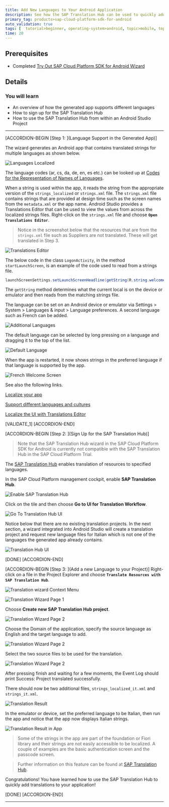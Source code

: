 ```yaml
---
title: Add New Languages to Your Android Application
description: See how the SAP Translation Hub can be used to quickly add support for a new language to your app.
primary_tag: products>sap-cloud-platform-sdk-for-android
auto_validation: true
tags: [  tutorial>beginner, operating-system>android, topic>mobile, topic>odata, products>sap-cloud-platform-sdk-for-android, products>sap-cloud-platform ]
time: 20
---
```


## Prerequisites  
- Completed [Try Out SAP Cloud Platform SDK for Android Wizard](https://developers.sap.com/tutorials/cp-sdk-android-wizard-app.html)

## Details
### You will learn
- An overview of how the generated app supports different languages
- How to sign up for the SAP Translation Hub
- How to use the SAP Translation Hub from within an Android Studio Project
---

[ACCORDION-BEGIN [Step 1: ](Language Support in the Generated App)]

The wizard generates an Android app that contains translated strings for multiple languages as shown below.

![Languages Localized](localized-strings.png)

The language codes (ar, cs, da, de, en, es etc.) can be looked up at [Codes for the Representation of Names of Languages](http://www.loc.gov/standards/iso639-2/php/code_list.php).


When a string is used within the app, it reads the string from the appropriate version of the `strings_localized` or `strings.xml` file.  The `strings.xml` file contains strings that are provided at design time such as the screen names from the `metadata.xml` or the app name.  Android Studio provides a Translations Editor that can be used to view the values from across the localized strings files.  Right-click on the `strings.xml` file and choose **`Open Translations Editor`**.

>Notice in the screenshot below that the resources that are from the `strings.xml` file such as Suppliers are not translated.  These will get translated in Step 3.

![Translations Editor](translations-editor.png)


The below code in the class `LogonActivity`, in the method `startLaunchScreen`, is an example of the code used to read from a strings file.

```Java
launchScreenSettings.setLaunchScreenHeadline(getString(R.string.welcome_screen_headline_label));
```

The `getString` method determines what the current local is on the device or emulator and then reads from the matching strings file.

The language can be set on an Android device or emulator via Settings > System > Languages & input > Language preferences.  A second language such as French can be added.

![Additional Languages](additional-languages.png)

 The default language can be selected by long pressing on a language and dragging it to the top of the list.

 ![Default Language](default-language.png)

When the app is restarted, it now shows strings in the preferred language if that language is supported by the app.

![French Welcome Screen](welcome-french-screen.png)

See also the following links.

[Localize your app](https://developer.android.com/guide/topics/resources/localization)

[Support different languages and cultures](https://developer.android.com/training/basics/supporting-devices/languages)

[Localize the UI with Translations Editor](https://developer.android.com/studio/write/translations-editor)


[VALIDATE_1]
[ACCORDION-END]


[ACCORDION-BEGIN [Step 2: ](Sign Up for the SAP Translation Hub)]

>Note that the SAP Translation Hub wizard in the SAP Cloud Platform SDK for Android is currently not compatible with the SAP Translation Hub in the SAP Cloud Platform Trial.

The [SAP Translation Hub](https://cloudplatform.sap.com/capabilities/devops/translation-hub.html) enables translation of resources to specified languages.  

In the SAP Cloud Platform management cockpit, enable **SAP Translation Hub**.

![Enable SAP Translation Hub](enable-translation-hub.png)

Click on the tile and then choose **Go to UI for Translation Workflow**.

![Go To Translation Hub UI](go-to-translation-hub-ui.png)

Notice below that there are no existing translation projects.  In the next section, a wizard integrated into Android Studio will create a translation project and request new language files for Italian which is not one of the languages the generated app already contains.

![Translation Hub UI](translation-hub-ui.png)

[DONE]
[ACCORDION-END]


[ACCORDION-BEGIN [Step 3: ](Add a new Language to your Project)]
Right-click on a file in the Project Explorer and choose **`Translate Resources with SAP Translation Hub`**.

![Translation wizard Context Menu](translation-wizard-context-menu.png)

![Translation Wizard Page 1](wiz-page1.png)

Choose **Create new SAP Translation Hub project**.

![Translation Wizard Page 2](wiz-page2.png)

Choose the Domain of the application, specify the source language as English and the target language to add.

![Translation Wizard Page 2](wiz-page3.png)

Select the two source files to be used for the translation.

![Translation Wizard Page 2](wiz-page3b.png)

After pressing finish and waiting for a few moments, the Event Log should print Success: Project translated successfully.

There should now be two additional files, `strings_localized_it.xml` and `strings_it.xml`.

![Translation Result](translation-result.png)

In the emulator or device, set the preferred language to be Italian, then run the app and notice that the app now displays Italian strings.

![Translation Result in App](translation-result-in-app.png)

>Some of the strings in the app are part of the foundation or Fiori library and their strings are not easily accessible to be localized.  A couple of examples are the basic authentication screen and the passcode screen.

>Further information on this feature can be found at [SAP Translation Hub](https://cloudplatform.sap.com/capabilities/product-info.SAP-Translation-Hub.a2901a83-493f-4fc3-b3f2-7eabb42cd480.html).

Congratulations! You have learned how to use the SAP Translation Hub to quickly add translations to your application!


[DONE]
[ACCORDION-END]

---
